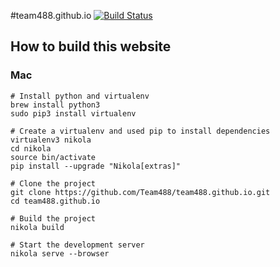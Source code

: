 #team488.github.io [![Build Status](https://travis-ci.org/Team488/team488.github.io.svg?branch=master)](https://travis-ci.org/Team488/team488.github.io)

## How to build this website

### Mac

````
# Install python and virtualenv
brew install python3
sudo pip3 install virtualenv

# Create a virtualenv and used pip to install dependencies
virtualenv3 nikola
cd nikola
source bin/activate
pip install --upgrade "Nikola[extras]"

# Clone the project
git clone https://github.com/Team488/team488.github.io.git
cd team488.github.io

# Build the project
nikola build

# Start the development server
nikola serve --browser
````
